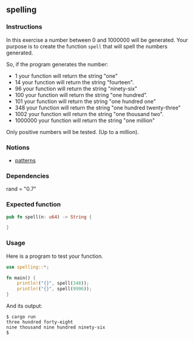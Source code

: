 ## spelling

### Instructions

In this exercise a number between 0 and 1000000 will be generated.
Your purpose is to create the function `spell` that will spell the numbers generated.

So, if the program generates the number:

- 1 your function will return the string "one"
- 14 your function will return the string "fourteen".
- 96 your function will return the string "ninety-six"
- 100 your function will return the string "one hundred".
- 101 your function will return the string "one hundred one"
- 348 your function will return the string "one hundred twenty-three"
- 1002 your function will return the string "one thousand two".
- 1000000 your function will return the string "one million"

Only positive numbers will be tested. (Up to a million).

### Notions

- [patterns](https://doc.rust-lang.org/book/ch18-00-patterns.html)

### Dependencies

rand = "0.7"

### Expected function

```rust
pub fn spell(n: u64) -> String {

}
```

### Usage

Here is a program to test your function.

```rust
use spelling::*;

fn main() {
    println!("{}", spell(348));
    println!("{}", spell(9996));
}
```

And its output:

```console
$ cargo run
three hundred forty-eight
nine thousand nine hundred ninety-six
$
```
